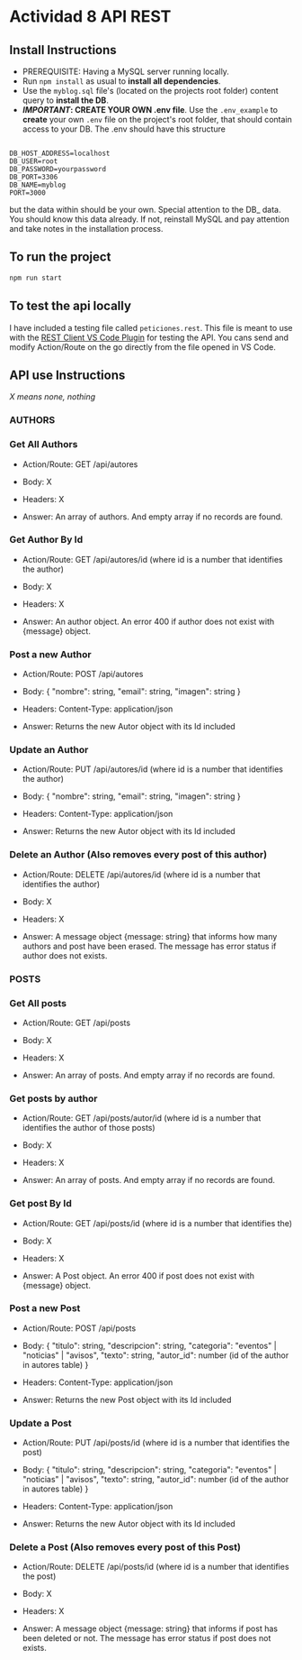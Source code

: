 # Actividad 8 API REST

## Install Instructions

- PREREQUISITE: Having a MySQL server running locally.
- Run `npm install` as usual to **install all dependencies**.
- Use the `myblog.sql` file's (located on the projects root folder) content query to **install the DB**.
- **_IMPORTANT_: CREATE YOUR OWN .env file**. Use the `.env_example` to **create** your own `.env` file on the project's root folder, that should contain access to your DB. The .env should have this structure

```

DB_HOST_ADDRESS=localhost
DB_USER=root
DB_PASSWORD=yourpassword
DB_PORT=3306
DB_NAME=myblog
PORT=3000

```

but the data within should be your own. Special attention to the DB\_ data. You should know this data already. If not, reinstall MySQL and pay attention and take notes in the installation process.

## To run the project

```Bash
npm run start
```

## To test the api locally

I have included a testing file called `peticiones.rest`. This file is meant to use with the [REST Client VS Code Plugin](https://marketplace.visualstudio.com/items?itemName=humao.rest-client) for testing the API. You cans send and modify Action/Route on the go directly from the file opened in VS Code.

## API use Instructions

_X means none, nothing_

### **AUTHORS**

### Get All Authors

- Action/Route: GET /api/autores
- Body: X
- Headers: X

- Answer: An array of authors. And empty array if no records are found.

### Get Author By Id

- Action/Route: GET /api/autores/id (where id is a number that identifies the author)
- Body: X
- Headers: X

- Answer: An author object. An error 400 if author does not exist with {message} object.

### Post a new Author

- Action/Route: POST /api/autores
- Body:
  {
  "nombre": string,
  "email": string,
  "imagen": string
  }
- Headers: Content-Type: application/json

- Answer: Returns the new Autor object with its Id included

### Update an Author

- Action/Route: PUT /api/autores/id (where id is a number that identifies the author)
- Body:
  {
  "nombre": string,
  "email": string,
  "imagen": string
  }
- Headers: Content-Type: application/json

- Answer: Returns the new Autor object with its Id included

### Delete an Author (Also removes every post of this author)

- Action/Route: DELETE /api/autores/id (where id is a number that identifies the author)
- Body: X
- Headers: X

- Answer: A message object {message: string} that informs how many authors and post have been erased. The message has error status if author does not exists.

### **POSTS**

### Get All posts

- Action/Route: GET /api/posts
- Body: X
- Headers: X

- Answer: An array of posts. And empty array if no records are found.

### Get posts by author

- Action/Route: GET /api/posts/autor/id (where id is a number that identifies the author of those posts)
- Body: X
- Headers: X

- Answer: An array of posts. And empty array if no records are found.

### Get post By Id

- Action/Route: GET /api/posts/id (where id is a number that identifies the)
- Body: X
- Headers: X

- Answer: A Post object. An error 400 if post does not exist with {message} object.

### Post a new Post

- Action/Route: POST /api/posts
- Body:
  {
  "titulo": string,
  "descripcion": string,
  "categoria": "eventos" | "noticias" | "avisos",
  "texto": string,
  "autor_id": number (id of the author in autores table)
  }
- Headers: Content-Type: application/json

- Answer: Returns the new Post object with its Id included

### Update a Post

- Action/Route: PUT /api/posts/id (where id is a number that identifies the post)
- Body:
  {
  "titulo": string,
  "descripcion": string,
  "categoria": "eventos" | "noticias" | "avisos",
  "texto": string,
  "autor_id": number (id of the author in autores table)
  }
- Headers: Content-Type: application/json

- Answer: Returns the new Autor object with its Id included

### Delete a Post (Also removes every post of this Post)

- Action/Route: DELETE /api/posts/id (where id is a number that identifies the post)
- Body: X
- Headers: X

- Answer: A message object {message: string} that informs if post has been deleted or not. The message has error status if post does not exists.
